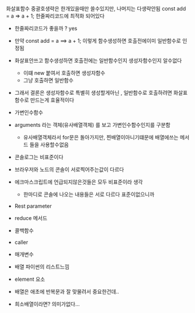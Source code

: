 화살표함수
중괄호생략은 한개있을때만 쓸수있지만, 나머지는 다생략안됨
const add = a => a + 1;
한줄짜리코드에 최적화 되어있다

- 한줄짜리코드가 좋을까 ? yes

- 만약 const add = a ==> a + 1;
이렇게 함수생성하면
호출전에이미 일반함수로 인정됨

- 화살표안쓰고 함수생성하면 호출전에는 일반함수인지 생성자함수인지 알수없다
    - 이떄 new 붙여서 호출하면 생성자함수
    - 그냥 호출하면 일반함수

- 그래서 결론은 생성자함수로 특별히 생성할게아닌 , 일반함수로 호출하려면 화살표함수로 만드는게 효율적이다

- 가변인수함수 
- arguments 라는 객체(유사배열객체) 를 보고 가변인수함수인지를 구분함
    - 유사배열객체라서 for문은 돌아가지만, 찐배열이아니기떄문에 배열에쓰는 메서드 들을 사용할수없음

- 콘솔로그는 비표준이다
- 브라우저와 노드의 콘솔이 서로찍어주는값이 다르다
- 에크마스크립트에 언급되지않은것들은 모두 비표준이라 생각
    - 한마디로 콘솔에 나오는 내용들은 서로 다르다 표준이없으니까
- Rest parameter
- reduce 메서드
- 콜백함수
- caller
- 매개변수
- 배열 파이썬의 리스트느낌
- element 요소

- 배열은 애초에 반복문과 잘 맞물려서 중요한건데..
- 희소배열이라면? 의미가없다...
